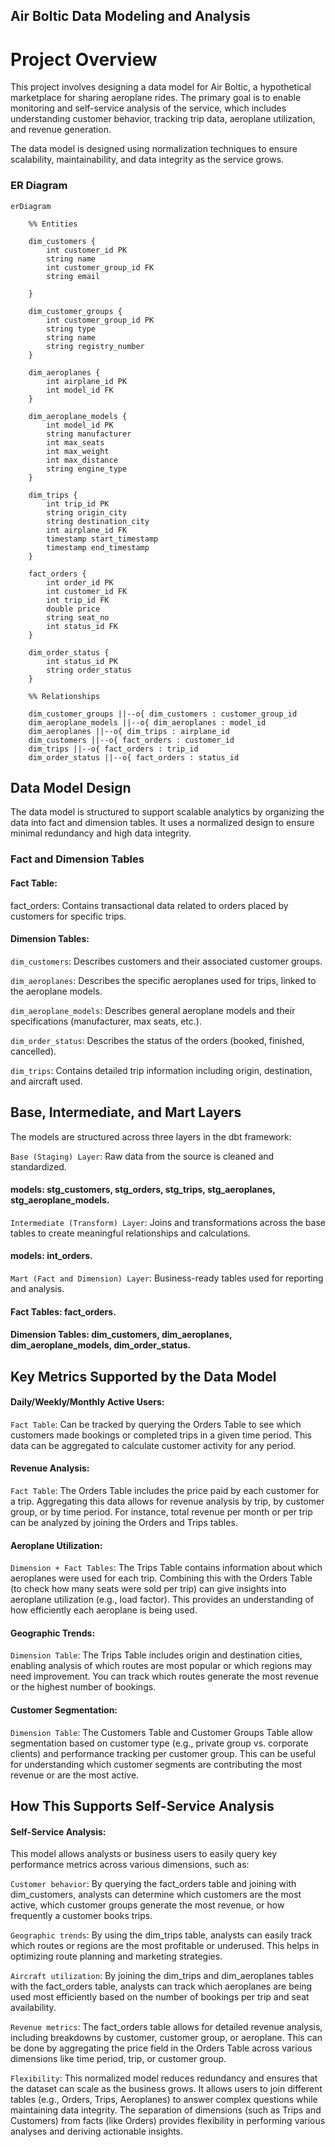 ## Air Boltic Data Modeling and Analysis

# Project Overview
This project involves designing a data model for Air Boltic, a hypothetical marketplace for sharing aeroplane rides. The primary goal is to enable monitoring and self-service analysis of the service, which includes understanding customer behavior, tracking trip data, aeroplane utilization, and revenue generation.

The data model is designed using normalization techniques to ensure scalability, maintainability, and data integrity as the service grows.

### ER Diagram

```mermaid
erDiagram

    %% Entities

    dim_customers {
        int customer_id PK
        string name
        int customer_group_id FK
        string email
        
    }
    
    dim_customer_groups {
        int customer_group_id PK
        string type
        string name
        string registry_number
    }

    dim_aeroplanes {
        int airplane_id PK
        int model_id FK
    }

    dim_aeroplane_models {
        int model_id PK
        string manufacturer
        int max_seats
        int max_weight
        int max_distance
        string engine_type
    }

    dim_trips {
        int trip_id PK
        string origin_city
        string destination_city
        int airplane_id FK
        timestamp start_timestamp
        timestamp end_timestamp
    }

    fact_orders {
        int order_id PK
        int customer_id FK
        int trip_id FK
        double price
        string seat_no
        int status_id FK
    }

    dim_order_status {
        int status_id PK
        string order_status
    }

    %% Relationships

    dim_customer_groups ||--o{ dim_customers : customer_group_id
    dim_aeroplane_models ||--o{ dim_aeroplanes : model_id
    dim_aeroplanes ||--o{ dim_trips : airplane_id
    dim_customers ||--o{ fact_orders : customer_id
    dim_trips ||--o{ fact_orders : trip_id
    dim_order_status ||--o{ fact_orders : status_id

```

## Data Model Design
The data model is structured to support scalable analytics by organizing the data into fact and dimension tables. It uses a normalized design to ensure minimal redundancy and high data integrity.

### Fact and Dimension Tables
#### Fact Table:

fact_orders: Contains transactional data related to orders placed by customers for specific trips.


#### Dimension Tables:

`dim_customers`: Describes customers and their associated customer groups. 

`dim_aeroplanes`: Describes the specific aeroplanes used for trips, linked to the aeroplane models.

`dim_aeroplane_models`: Describes general aeroplane models and their specifications (manufacturer, max seats, etc.).

`dim_order_status`: Describes the status of the orders (booked, finished, cancelled).

`dim_trips`: Contains detailed trip information including origin, destination, and aircraft used.
## Base, Intermediate, and Mart Layers
The models are structured across three layers in the dbt framework:

`Base (Staging) Layer`: Raw data from the source is cleaned and standardized.

#### models: stg_customers, stg_orders, stg_trips, stg_aeroplanes, stg_aeroplane_models.

`Intermediate (Transform) Layer`: Joins and transformations across the base tables to create meaningful relationships and calculations.

#### models:  int_orders.

`Mart (Fact and Dimension) Layer`: Business-ready tables used for reporting and analysis.

#### Fact Tables: fact_orders.
#### Dimension Tables: dim_customers, dim_aeroplanes, dim_aeroplane_models, dim_order_status.

## Key Metrics Supported by the Data Model
#### Daily/Weekly/Monthly Active Users:

`Fact Table`: Can be tracked by querying the Orders Table to see which customers made bookings or completed trips in a given time period. This data can be aggregated to calculate customer activity for any period.

#### Revenue Analysis:

`Fact Table`: The Orders Table includes the price paid by each customer for a trip. Aggregating this data allows for revenue analysis by trip, by customer group, or by time period. For instance, total revenue per month or per trip can be analyzed by joining the Orders and Trips tables.

#### Aeroplane Utilization:

`Dimension + Fact Tables`: The Trips Table contains information about which aeroplanes were used for each trip. Combining this with the Orders Table (to check how many seats were sold per trip) can give insights into aeroplane utilization (e.g., load factor). This provides an understanding of how efficiently each aeroplane is being used.

#### Geographic Trends:

`Dimension Table`: The Trips Table includes origin and destination cities, enabling analysis of which routes are most popular or which regions may need improvement. You can track which routes generate the most revenue or the highest number of bookings.

#### Customer Segmentation:

`Dimension Table`: The Customers Table and Customer Groups Table allow segmentation based on customer type (e.g., private group vs. corporate clients) and performance tracking per customer group. This can be useful for understanding which customer segments are contributing the most revenue or are the most active.

## How This Supports Self-Service Analysis

#### Self-Service Analysis:

This model allows analysts or business users to easily query key performance metrics across various dimensions, such as:

`Customer behavior`: By querying the fact_orders table and joining with dim_customers, analysts can determine which customers are the most active, which customer groups generate the most revenue, or how frequently a customer books trips.

`Geographic trends`: By using the dim_trips table, analysts can easily track which routes or regions are the most profitable or underused. This helps in optimizing route planning and marketing strategies.

`Aircraft utilization`: By joining the dim_trips and dim_aeroplanes tables with the fact_orders table, analysts can track which aeroplanes are being used most efficiently based on the number of bookings per trip and seat availability.

`Revenue metrics`: The fact_orders table allows for detailed revenue analysis, including breakdowns by customer, customer group, or aeroplane. This can be done by aggregating the price field in the Orders Table across various dimensions like time period, trip, or customer group.

`Flexibility`:
This normalized model reduces redundancy and ensures that the dataset can scale as the business grows. It allows users to join different tables (e.g., Orders, Trips, Aeroplanes) to answer complex questions while maintaining data integrity. The separation of dimensions (such as Trips and Customers) from facts (like Orders) provides flexibility in performing various analyses and deriving actionable insights.

